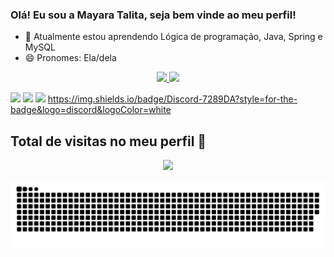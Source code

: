 ### Olá! Eu sou a Mayara Talita, seja bem vinde ao meu perfil!



- 🌱 Atualmente estou aprendendo Lógica de programação, Java, Spring e MySQL
- 😄 Pronomes: Ela/dela



<div align="center">
  <a href="https://github.com/mayaratlt">
  <img height="180em" src="https://github-readme-stats.vercel.app/api?username=mayaratlt&show_icons=true&theme=tokyonight&include_all_commits=true&count_private=true"/>
  <img height="180em" src="https://github-readme-stats.vercel.app/api/top-langs/?username=mayaratlt&layout=compact&langs_count=7&theme=tokyonight"/>
</div>

   
  <div>
    
  <a href="https://www.instagram.com/mayaratalyta/" target="_blank"><img src="https://img.shields.io/badge/-Instagram-%23E4405F?style=for-the-badge&logo=instagram&logoColor=white" target="_blank"></a>
 	<a href = "mailto:mayaratlt23@gmail.com"><img src="https://img.shields.io/badge/Gmail-D14836?style=for-the-badge&logo=gmail&logoColor=white" target="_blank"></a>
  <a href="https://www.linkedin.com/in/mayaraalmeida24/" target="_blank"><img src="https://img.shields.io/badge/-LinkedIn-%230077B5?style=for-the-badge&logo=linkedin&logoColor=white" target="_blank"></a> 
    https://img.shields.io/badge/Discord-7289DA?style=for-the-badge&logo=discord&logoColor=white
  
 
  </div>
  
   ## Total de visitas no meu perfil :sunflower: <br>
 <p align="center"> 
   <img alingn="center" src="https://profile-counter.glitch.me/mayaratlt/count.svg" />
 </p>

</p>

 ![Snake animation](https://github.com/mayaratlt/mayaratlt/blob/output/github-contribution-grid-snake.svg)
  

